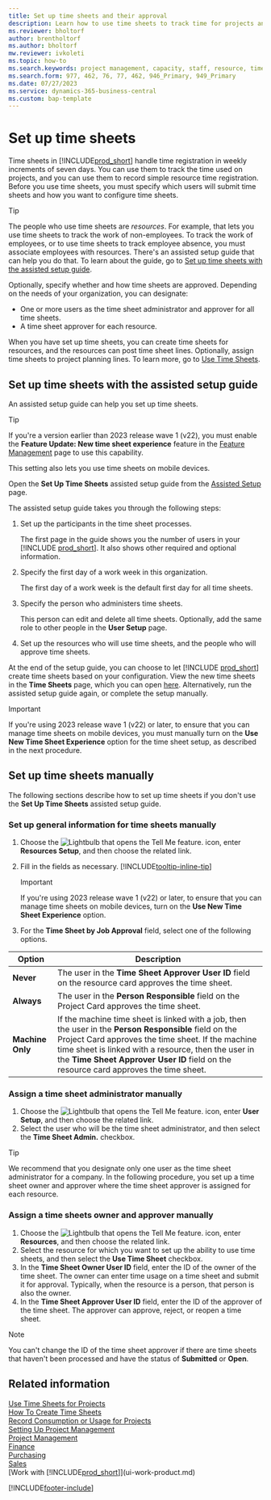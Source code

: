 ```yaml
---
title: Set up time sheets and their approval
description: Learn how to use time sheets to track time for projects and resources.
ms.reviewer: bholtorf
author: brentholtorf
ms.author: bholtorf
mw.reviewer: ivkoleti
ms.topic: how-to
ms.search.keywords: project management, capacity, staff, resource, time sheet
ms.search.form: 977, 462, 76, 77, 462, 946_Primary, 949_Primary
ms.date: 07/27/2023
ms.service: dynamics-365-business-central
ms.custom: bap-template
---
```

# Set up time sheets

Time sheets in [!INCLUDE[prod_short](includes/prod_short.md)] handle time registration in weekly increments of seven days. You can use them to track the time used on projects, and you can use them to record simple resource time registration. Before you use time sheets, you must specify which users will submit time sheets and how you want to configure time sheets.  

> [!TIP]
> The people who use time sheets are *resources*. For example, that lets you use time sheets to track the work of non-employees. To track the work of employees, or to use time sheets to track employee absence, you must associate employees with resources. There's an assisted setup guide that can help you do that. To learn about the guide, go to [Set up time sheets with the assisted setup guide](#set-up-time-sheets-with-the-assisted-setup-guide).  

Optionally, specify whether and how time sheets are approved. Depending on the needs of your organization, you can designate:

* One or more users as the time sheet administrator and approver for all time sheets.
* A time sheet approver for each resource.

When you have set up time sheets, you can create time sheets for resources, and the resources can post time sheet lines. Optionally, assign time sheets to project planning lines. To learn more, go to [Use Time Sheets](projects-how-use-time-sheets.md).  

## Set up time sheets with the assisted setup guide

An assisted setup guide can help you set up time sheets.  

> [!TIP]
> If you're a version earlier than 2023 release wave 1 (v22), you must enable the **Feature Update: New time sheet experience** feature in the [Feature Management](https://businesscentral.dynamics.com/?page=2610) page to use this capability.
>
> This setting also lets you use time sheets on mobile devices.

Open the **Set Up Time Sheets** assisted setup guide from the [Assisted Setup](https://businesscentral.dynamics.com/?page=1801) page.

The assisted setup guide takes you through the following steps:

1. Set up the participants in the time sheet processes.

    The first page in the guide shows you the number of users in your [!INCLUDE [prod_short](includes/prod_short.md)]. It also shows other required and optional information.  
2. Specify the first day of a work week in this organization.

    The first day of a work week is the default first day for all time sheets.
3. Specify the person who administers time sheets.

    This person can edit and delete all time sheets. Optionally, add the same role to other people in the **User Setup** page.
4. Set up the resources who will use time sheets, and the people who will approve time sheets.

At the end of the setup guide, you can choose to let [!INCLUDE [prod_short](includes/prod_short.md)] create time sheets based on your configuration. View the new time sheets in the **Time Sheets** page, which you can open [here](https://businesscentral.dynamics.com/?page=951). Alternatively, run the assisted setup guide again, or complete the setup manually.

> [!IMPORTANT]
> If you're using 2023 release wave 1 (v22) or later, to ensure that you can manage time sheets on mobile devices, you must manually turn on the **Use New Time Sheet Experience** option for the time sheet setup, as described in the next procedure.

## Set up time sheets manually

The following sections describe how to set up time sheets if you don't use the **Set Up Time Sheets** assisted setup guide.  

### Set up general information for time sheets manually

1. Choose the ![Lightbulb that opens the Tell Me feature.](media/ui-search/search_small.png "Tell me what you want to do") icon, enter **Resources Setup**, and then choose the related link.  
1. Fill in the fields as necessary. [!INCLUDE[tooltip-inline-tip](includes/tooltip-inline-tip_md.md)]

   > [!IMPORTANT]
   > If you're using 2023 release wave 1 (v22) or later, to ensure that you can manage time sheets on mobile devices, turn on the **Use New Time Sheet Experience** option.
1. For the **Time Sheet by Job Approval** field, select one of the following options.

| Option | Description |
| --- | --- |
| **Never** |The user in the **Time Sheet Approver User ID** field on the resource card approves the time sheet. |
| **Always** |The user in the **Person Responsible** field on the Project Card approves the time sheet. |
| **Machine Only** |If the machine time sheet is linked with a job, then the user in the **Person Responsible** field on the Project Card approves the time sheet. If the machine time sheet is linked with a resource, then the user in the **Time Sheet Approver User ID** field on the resource card approves the time sheet. |

### Assign a time sheet administrator manually

1. Choose the ![Lightbulb that opens the Tell Me feature.](media/ui-search/search_small.png "Tell me what you want to do") icon, enter **User Setup**, and then choose the related link.  
2. Select the user who will be the time sheet administrator, and then select the **Time Sheet Admin.** checkbox.  

> [!TIP]  
> We recommend that you designate only one user as the time sheet administrator for a company. In the following procedure, you set up a time sheet owner and approver where the time sheet approver is assigned for each resource.  

### Assign a time sheets owner and approver manually

1. Choose the ![Lightbulb that opens the Tell Me feature.](media/ui-search/search_small.png "Tell me what you want to do") icon, enter **Resources**, and then choose the related link.
2. Select the resource for which you want to set up the ability to use time sheets, and then select the **Use Time Sheet** checkbox.  
3. In the **Time Sheet Owner User ID** field, enter the ID of the owner of the time sheet. The owner can enter time usage on a time sheet and submit it for approval. Typically, when the resource is a person, that person is also the owner.  
4. In the **Time Sheet Approver User ID** field, enter the ID of the approver of the time sheet. The approver can approve, reject, or reopen a time sheet.  

> [!NOTE]  
> You can't change the ID of the time sheet approver if there are time sheets that haven't been processed and have the status of **Submitted** or **Open**.

## Related information

[Use Time Sheets for Projects](projects-how-use-time-sheets.md)  
[How To Create Time Sheets](projects-how-use-time-sheets.md#create-time-sheets)  
[Record Consumption or Usage for Projects](projects-how-record-job-usage.md)  
[Setting Up Project Management](projects-setup-projects.md)  
[Project Management](projects-manage-projects.md)  
[Finance](finance.md)  
[Purchasing](purchasing-manage-purchasing.md)  
[Sales](sales-manage-sales.md)  
[Work with [!INCLUDE[prod_short](includes/prod_short.md)]](ui-work-product.md)  

[!INCLUDE[footer-include](includes/footer-banner.md)]
